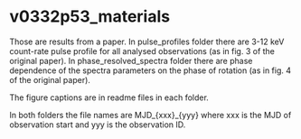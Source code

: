 # v0332p53_materials

Those are results from a paper. 
In pulse_profiles folder there are 3-12 keV count-rate pulse profile for all analysed observations (as in fig. 3 of the original paper).
In phase_resolved_spectra folder there are phase dependence of the spectra parameters on the phase of rotation (as in fig. 4 of the original paper).

The figure captions are in readme files in each folder.

In both folders the file names are MJD_{xxx}_{yyy}
where xxx is the MJD of observation start and yyy is the observation ID. 

